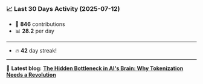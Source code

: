 <!--START_STATS-->
### 📈 Last 30 Days Activity (2025-07-12)  
- 🧮 **846** contributions  
- 📊 **28.2** per day
---
- 🔥 **42** day streak!
---
📝 **Latest blog:** [**The Hidden Bottleneck in AI's Brain: Why Tokenization Needs a Revolution**](https://andriak.com/blog/tokenization-revolution)
<!--END_STATS-->
